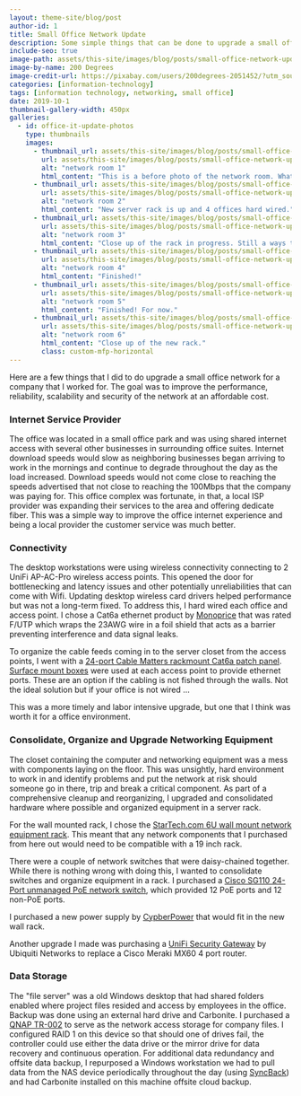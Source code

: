 ```yaml
---
layout: theme-site/blog/post
author-id: 1
title: Small Office Network Update
description: Some simple things that can be done to upgrade a small office or home network.
include-seo: true
image-path: assets/this-site/images/blog/posts/small-office-network-update/banner.png
image-by-name: 200 Degrees
image-credit-url: https://pixabay.com/users/200degrees-2051452/?utm_source=link-attribution&utm_medium=referral&utm_campaign=image&utm_content=1989339
categories: [information-technology]
tags: [information technology, networking, small office]
date: 2019-10-1
thumbnail-gallery-width: 450px
galleries:
  - id: office-it-update-photos
    type: thumbnails
    images:
      - thumbnail_url: assets/this-site/images/blog/posts/small-office-network-update/001-th.jpg
        url: assets/this-site/images/blog/posts/small-office-network-update/001.jpg
        alt: "network room 1"
        html_content: "This is a before photo of the network room. What a mess!"
      - thumbnail_url: assets/this-site/images/blog/posts/small-office-network-update/002-th.jpg
        url: assets/this-site/images/blog/posts/small-office-network-update/002.jpg
        alt: "network room 2"
        html_content: "New server rack is up and 4 offices hard wired."
      - thumbnail_url: assets/this-site/images/blog/posts/small-office-network-update/003-th.jpg
        url: assets/this-site/images/blog/posts/small-office-network-update/003.jpg
        alt: "network room 3"
        html_content: "Close up of the rack in progress. Still a ways to go."
      - thumbnail_url: assets/this-site/images/blog/posts/small-office-network-update/004-th.jpg
        url: assets/this-site/images/blog/posts/small-office-network-update/004.jpg
        alt: "network room 4"
        html_content: "Finished!"
      - thumbnail_url: assets/this-site/images/blog/posts/small-office-network-update/005-th.jpg
        url: assets/this-site/images/blog/posts/small-office-network-update/005.jpg
        alt: "network room 5"
        html_content: "Finished! For now."
      - thumbnail_url: assets/this-site/images/blog/posts/small-office-network-update/006-th.jpg
        url: assets/this-site/images/blog/posts/small-office-network-update/006.jpg
        alt: "network room 6"
        html_content: "Close up of the new rack."
        class: custom-mfp-horizontal
---
```


Here are a few things that I did to do upgrade a small office network for a company that I worked for. The goal was to improve the performance, reliability, scalability and security of the network at an affordable cost.

### Internet Service Provider

The office was located in a small office park and was using shared internet access with several other businesses in surrounding office suites. Internet download speeds would slow as neighboring businesses began arriving to work in the mornings and continue to degrade throughout the day as the load increased. Download speeds would not come close to reaching the speeds advertised that  not close to reaching the 100Mbps that the company was paying for. This office complex was fortunate, in that, a local ISP provider was expanding their services to the area and offering dedicate fiber. This was a simple way to improve the office internet experience and being a local provider the customer service was much better.

### Connectivity

The desktop workstations were using wireless connectivity connecting to 2 UniFi AP-AC-Pro wireless access points. This opened the door for bottlenecking and latency issues and other potentially unreliabilities that can come with Wifi. Updating desktop wireless card drivers helped performance but was not a long-term fixed. To address this, I hard wired each office and access point. I chose a Cat6a ethernet product by <a href="https://www.monoprice.com/product?c_id=301&cp_id=30103&cs_id=3010303&p_id=18593&seq=1&format=2" target="_blank">Monoprice</a> that was rated F/UTP which wraps the 23AWG wire in a foil shield that acts as a barrier preventing interference and data signal leaks.

To organize the cable feeds coming in to the server closet from the access points, I went with a <a href="https://www.cablematters.com/pc-445-162-rackmount-or-wallmount-24-port-cat6a-shielded-rj45-patch-panel-with-jack-shutter.aspx" target="_blank">24-port Cable Matters rackmount Cat6a patch panel</a>. <a href="https://cat5ecableguy.com/inc/sdetail/238566" target="_blank">Surface mount boxes</a> were used at each access point to provide ethernet ports. These are an option if the cabling is not fished through the walls. Not the ideal solution but if your office is not wired ...

This was a more timely and labor intensive upgrade, but one that I think was worth it for a office environment.

### Consolidate, Organize and Upgrade Networking Equipment

The closet containing the computer and networking equipment was a mess with components laying on the floor. This was unsightly, hard environment to work in and identify problems and put the network at risk should someone go in there, trip and break a critical component. As part of a comprehensive cleanup and reorganizing, I upgraded and consolidated hardware where possible and organized equipment in a server rack.

For the wall mounted rack, I chose the <a href="https://www.startech.com/Server-Management/Racks/6U-14in-Deep-Wall-Mounting-Bracket-for-Patch-Panel~WALLMOUNT6" target="_blank">StarTech.com 6U wall mount network equipment rack</a>. This meant that any network components that I purchased from here out would need to be compatible with a 19 inch rack.

There were a couple of network switches that were daisy-chained together. While there is nothing wrong with doing this, I wanted to consolidate switches and organize equipment in a rack. I purchased a <a href="https://www.cisco.com/c/en/us/products/switches/110-series-unmanaged-switches/index.html" target="_blank">Cisco SG110 24-Port unmanaged PoE network switch</a>, which provided 12 PoE ports and 12 non-PoE ports.

I purchased a new power supply by <a href="https://www.cyberpowersystems.com/product/ups/smart-app-lcd/or500lcdrm1u/" target="_blank">CypberPower</a> that would fit in the new wall rack.

Another upgrade I made was purchasing a <a href="https://www.ui.com/unifi-routing/usg" target="_blank">UniFi Security Gateway</a> by Ubiquiti Networks to replace a Cisco Meraki MX60 4 port router.

### Data Storage

The "file server" was a old Windows desktop that had shared folders enabled where project files resided and access by employees in the office. Backup was done using an external hard drive and Carbonite. I purchased a <a href="https://www.qnap.com/en-us/product/tr-002" target="_blank">QNAP TR-002</a> to serve as the network access storage for company files. I configured RAID 1 on this device so that should one of drives fail, the controller could use either the data drive or the mirror drive for data recovery and continuous operation. For additional data redundancy and offsite data backup, I repurposed a Windows workstation we had to pull data from the NAS device periodically throughout the day (using <a href="https://www.2brightsparks.com/" target="_blank">SyncBack</a>) and had Carbonite installed on this machine offsite cloud backup.

